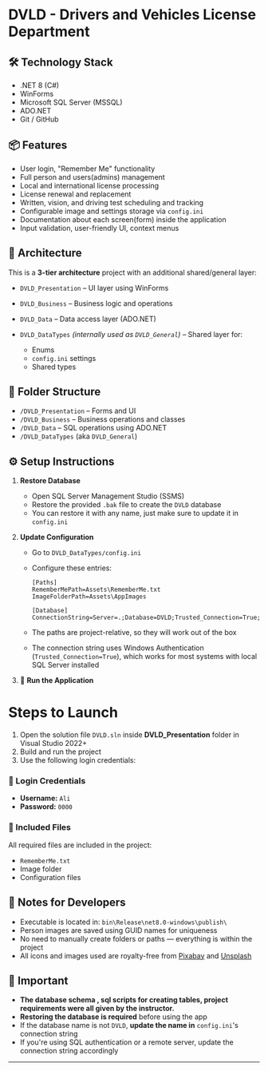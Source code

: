 # DVLD - Drivers and Vehicles License Department

## 🛠 Technology Stack

* .NET 8 (C#)
* WinForms
* Microsoft SQL Server (MSSQL)
* ADO.NET
* Git / GitHub

## 📦 Features

* User login, "Remember Me" functionality
* Full person and users(admins) management
* Local and international license processing
* License renewal and replacement
* Written, vision, and driving test scheduling and tracking
* Configurable image and settings storage via `config.ini`
* Documentation about each screen(form) inside the application
* Input validation, user-friendly UI, context menus

## 🧱 Architecture

This is a **3-tier architecture** project with an additional shared/general layer:

* `DVLD_Presentation` – UI layer using WinForms
* `DVLD_Business` – Business logic and operations
* `DVLD_Data` – Data access layer (ADO.NET)
* `DVLD_DataTypes` *(internally used as `DVLD_General`)* – Shared layer for:

  * Enums
  * `config.ini` settings
  * Shared types

## 📁 Folder Structure

* `/DVLD_Presentation` – Forms and UI
* `/DVLD_Business` – Business operations and classes
* `/DVLD_Data` – SQL operations using ADO.NET
* `/DVLD_DataTypes` (aka `DVLD_General`)

## ⚙️ Setup Instructions

1. **Restore Database**

   * Open SQL Server Management Studio (SSMS)
   * Restore the provided `.bak` file to create the `DVLD` database
   * You can restore it with any name, just make sure to update it in `config.ini`

2. **Update Configuration**

   * Go to `DVLD_DataTypes/config.ini`
   * Configure these entries:

     ```
     [Paths]
     RememberMePath=Assets\RememberMe.txt
     ImageFolderPath=Assets\AppImages

     [Database]
     ConnectionString=Server=.;Database=DVLD;Trusted_Connection=True;TrustServerCertificate=True;
     ```
   * The paths are project-relative, so they will work out of the box
   * The connection string uses Windows Authentication (`Trusted_Connection=True`), which works for most systems with local SQL Server installed

3. 🚀 **Run the Application**

# Steps to Launch
1. Open the solution file `DVLD.sln` inside **DVLD_Presentation** folder in Visual Studio 2022+
2. Build and run the project
3. Use the following login credentials:

### 🔐 Login Credentials
- **Username:** `Ali`
- **Password:** `0000`

### 📁 Included Files
All required files are included in the project:
- `RememberMe.txt`
- Image folder
- Configuration files

## 📝 Notes for Developers

* Executable is located in:
  `bin\Release\net8.0-windows\publish\`
* Person images are saved using GUID names for uniqueness
* No need to manually create folders or paths — everything is within the project
* All icons and images used are royalty-free from [Pixabay](https://pixabay.com) and [Unsplash](https://unsplash.com)

## 🧠 Important
* **The database schema , sql scripts for creating tables, project requirements were all given by the instructor.** 
* **Restoring the database is required** before using the app
* If the database name is not `DVLD`, **update the name in** `config.ini`'s connection string
* If you're using SQL authentication or a remote server, update the connection string accordingly

---
